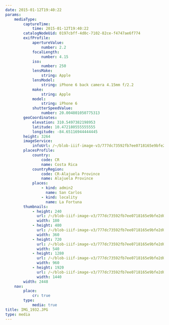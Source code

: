 ```yaml
---
date: 2015-01-12T19:40:22
params:
    mediaType:
        captureTime:
            time: 2015-01-12T19:40:22
        catalogNodeUid: 0197cbff-4d0c-7102-82ce-f4747ae6f774
        exifProfile:
            apertureValue:
                number: 2.2
            focalLength:
                number: 4.15
            iso:
                number: 250
            lensMake:
                string: Apple
            lensModel:
                string: iPhone 6 back camera 4.15mm f/2.2
            make:
                string: Apple
            model:
                string: iPhone 6
            shutterSpeedValue:
                number: 20.004801050775313
        geoCoordinates:
            elevation: 310.5497382198953
            latitude: 10.472180555555555
            longitude: -84.65116944444445
        height: 3264
        imageService:
            infoUrl: /~/blob-iiif-image-v3/777dc73592fb7ee0718165e9bfe2d07ca12b91e50736d7ca04cad1fb2f45569d/info.json
        placesProfile:
            country:
                code: CR
                name: Costa Rica
            countryRegion:
                code: CR-Alajuela Province
                name: Alajuela Province
            places:
                - kind: admin2
                  name: San Carlos
                - kind: locality
                  name: La Fortuna
        thumbnails:
            - height: 240
              url: /~/blob-iiif-image-v3/777dc73592fb7ee0718165e9bfe2d07ca12b91e50736d7ca04cad1fb2f45569d/full/180%2C240/0/default.jpg
              width: 180
            - height: 480
              url: /~/blob-iiif-image-v3/777dc73592fb7ee0718165e9bfe2d07ca12b91e50736d7ca04cad1fb2f45569d/full/360%2C480/0/default.jpg
              width: 360
            - height: 720
              url: /~/blob-iiif-image-v3/777dc73592fb7ee0718165e9bfe2d07ca12b91e50736d7ca04cad1fb2f45569d/full/540%2C720/0/default.jpg
              width: 540
            - height: 1280
              url: /~/blob-iiif-image-v3/777dc73592fb7ee0718165e9bfe2d07ca12b91e50736d7ca04cad1fb2f45569d/full/960%2C1280/0/default.jpg
              width: 960
            - height: 1920
              url: /~/blob-iiif-image-v3/777dc73592fb7ee0718165e9bfe2d07ca12b91e50736d7ca04cad1fb2f45569d/full/1440%2C1920/0/default.jpg
              width: 1440
        width: 2448
    nav:
        place:
            cr: true
        type:
            media: true
title: IMG_1932.JPG
type: media
---
```

